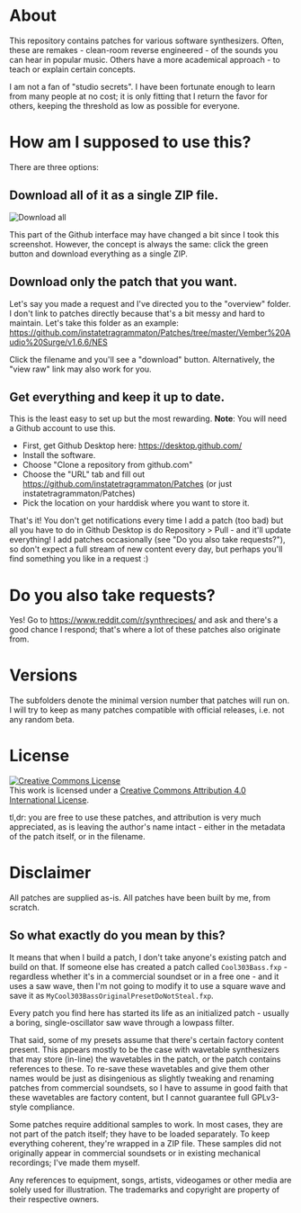 # About

This repository contains patches for various software synthesizers. Often, these are remakes - clean-room reverse engineered - of the sounds you can hear in popular music. Others have a more academical approach - to teach or explain certain concepts.

I am not a fan of "studio secrets". I have been fortunate enough to learn from many people at no cost; it is only fitting that I return the favor for others, keeping the threshold as low as possible for everyone.

# How am I supposed to use this?

There are three options:

## Download all of it as a single ZIP file.

![Download all](images/download_all.png)

This part of the Github interface may have changed a bit since I took this screenshot. However, the concept is always the same: click the green button and download everything as a single ZIP.

## Download only the patch that you want.

Let's say you made a request and I've directed you to the "overview" folder. I don't link to patches directly because that's a bit messy and hard to maintain.
Let's take this folder as an example: https://github.com/instatetragrammaton/Patches/tree/master/Vember%20Audio%20Surge/v1.6.6/NES

Click the filename and you'll see a "download" button. Alternatively, the "view raw" link may also work for you.

## Get everything and keep it up to date.

This is the least easy to set up but the most rewarding. **Note**: You will need a Github account to use this.

* First, get Github Desktop here: https://desktop.github.com/
* Install the software.
* Choose "Clone a repository from github.com"
* Choose the "URL" tab and fill out https://github.com/instatetragrammaton/Patches (or just instatetragrammaton/Patches)
* Pick the location on your harddisk where you want to store it.

That's it! You don't get notifications every time I add a patch (too bad) but all you have to do in Github Desktop is do Repository > Pull - and it'll update everything! I add patches occasionally (see "Do you also take requests?"), so don't expect a full stream of new content every day, but perhaps you'll find something you like in a request :)

# Do you also take requests?

Yes! Go to https://www.reddit.com/r/synthrecipes/ and ask and there's a good chance I respond; that's where a lot of these patches also originate from.

# Versions

The subfolders denote the minimal version number that patches will run on. I will try to keep as many patches compatible with official 
releases, i.e. not any random beta.

# License

<a rel="license" href="http://creativecommons.org/licenses/by/4.0/"><img alt="Creative Commons License" style="border-width:0" src="https://i.creativecommons.org/l/by/4.0/80x15.png" /></a><br />This work is licensed under a <a rel="license" href="http://creativecommons.org/licenses/by/4.0/">Creative Commons Attribution 4.0 International License</a>.

tl,dr: you are free to use these patches, and attribution is very much appreciated, as is leaving the author's name intact - either in the metadata of the patch itself, or in the filename.

# Disclaimer

All patches are supplied as-is. All patches have been built by me, from scratch. 

## So what exactly do you mean by this?

It means that when I build a patch, I don't take anyone's existing patch and build on that. If someone else has created a patch called `Cool303Bass.fxp` - regardless whether it's in a commercial soundset or in a free one - and it uses a saw wave, then I'm not going to modify it to use a square wave and save it as `MyCool303BassOriginalPresetDoNotSteal.fxp`.

Every patch you find here has started its life as an initialized patch - usually a boring, single-oscillator saw wave through a lowpass filter.

That said, some of my presets assume that there's certain factory content present. This appears mostly to be the case with wavetable synthesizers that may store (in-line) the wavetables in the patch, or the patch contains references to these. To re-save these wavetables and give them other names would be just as disingenious as slightly tweaking and renaming patches from commercial soundsets, so I have to assume in good faith that these wavetables are factory content, but I cannot guarantee full GPLv3-style compliance.

Some patches require additional samples to work. In most cases, they are not part of the patch itself; they have to be loaded separately. To keep everything coherent, they're wrapped in a ZIP file. These samples did not originally appear in commercial soundsets or in existing mechanical recordings; I've made them myself.

Any references to equipment, songs, artists, videogames or other media are solely used for illustration. The trademarks and copyright are property of their respective owners.
